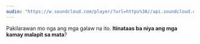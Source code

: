 ```yaml
---
audio: "https://w.soundcloud.com/player/?url=https%3A//api.soundcloud.com/tracks/1472828107%3Fsecret_token%3Ds-pMz5xIhXIYZ&color=%23ff5500&auto_play=true&hide_related=false&show_comments=true&show_user=true&show_reposts=false&show_teaser=true&visual=true"
---
```


Pakilarawan mo nga ang mga galaw na ito. <strong>Itinataas ba niya ang mga kamay malapit sa mata</strong>?